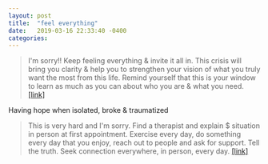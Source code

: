```yaml
---
layout: post
title:  "feel everything"
date:   2019-03-16 22:33:40 -0400
categories:
---
```


> I'm sorry!! Keep feeling everything & invite it all in. This crisis will bring you clarity & help you to strengthen your vision of what you truly want the most from this life. Remind yourself that this is your window to learn as much as you can about who you are & what you need. [[link]](https://twitter.com/hhavrilesky/status/1230975076234711041)

Having hope when isolated, broke & traumatized
> This is very hard and I'm sorry. Find a therapist and explain $ situation in person at first appointment. Exercise every day, do something every day that you enjoy, reach out to people and ask for support. Tell the truth. Seek connection everywhere, in person, every day.
[[link]](https://twitter.com/hhavrilesky/status/1230964039011880960)
